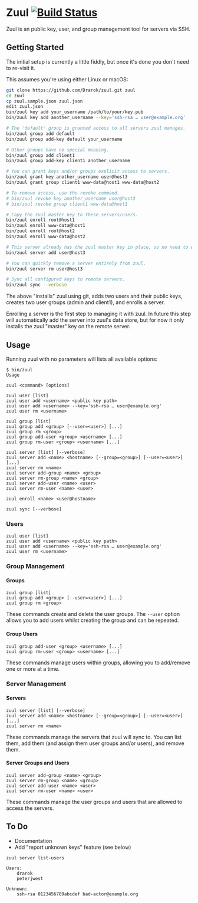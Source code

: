# Zuul [![Build Status](https://travis-ci.org/Drarok/zuul.svg?branch=develop)](https://travis-ci.org/Drarok/zuul)

Zuul is an public key, user, and group management tool for servers via SSH.

## Getting Started

The initial setup is currently a little fiddly, but once it's done you don't need to re-visit it. 

This assumes you're using either Linux or macOS:

```bash
git clone https://github.com/Drarok/zuul.git zuul
cd zuul
cp zuul.sample.json zuul.json
edit zuul.json
bin/zuul key add your_username /path/to/your/key.pub
bin/zuul key add another_username --key='ssh-rsa … user@example.org'

# The 'default' group is granted access to all servers zuul manages.
bin/zuul group add default
bin/zuul group add-key default your_username

# Other groups have no special meaning.
bin/zuul group add client1
bin/zuul group add-key client1 another_username

# You can grant keys and/or groups explicit access to servers.
bin/zuul grant key another_username user@host3
bin/zuul grant group client1 www-data@host1 www-data@host2

# To remove access, use the revoke command.
# bin/zuul revoke key another_username user@host3
# bin/zuul revoke group client1 www-data@host1

# Copy the zuul master key to these servers/users.
bin/zuul enroll root@host1
bin/zuul enroll www-data@host1
bin/zuul enroll root@host2
bin/zuul enroll www-data@host2

# This server already has the zuul master key in place, so no need to enroll it, but we need to let zuul know it exists in order to sync our default keys.
bin/zuul server add user@host3

# You can quickly remove a server entirely from zuul.
bin/zuul server rm user@host3

# Sync all configured keys to remote servers.
bin/zuul sync --verbose
```

The above "installs" zuul using git, adds two users and their public keys, creates two user groups (admin and client1), and enrolls a server.

Enrolling a server is the first step to managing it with zuul. In future this step will automatically add the server into zuul's data store, but for now it only installs the zuul "master" key on the remote server.

## Usage

Running zuul with no parameters will lists all available options:

```
$ bin/zuul
Usage

zuul <command> [options]

zuul user [list]
zuul user add <username> <public key path>
zuul user add <username> --key='ssh-rsa … user@example.org'
zuul user rm <username>

zuul group [list]
zuul group add <group> [--user=<user>] [...]
zuul group rm <group>
zuul group add-user <group> <username> [...]
zuul group rm-user <group> <username> [...]

zuul server [list] [--verbose]
zuul server add <name> <hostname> [--group=<group>] [--user=<user>] [...]
zuul server rm <name>
zuul server add-group <name> <group>
zuul server rm-group <name> <group>
zuul server add-user <name> <user>
zuul server rm-user <name> <user>

zuul enroll <name> <user@hostname>

zuul sync [--verbose]
```

### Users

```
zuul user [list]
zuul user add <username> <public key path>
zuul user add <username> --key='ssh-rsa … user@example.org'
zuul user rm <username>
```

### Group Management

#### Groups

```
zuul group [list]
zuul group add <group> [--user=<user>] [...]
zuul group rm <group>
```

These commands create and delete the user groups. The `--user` option allows you to add users whilst creating the group and can be repeated.

#### Group Users

```
zuul group add-user <group> <username> [...]
zuul group rm-user <group> <username> [...]
```

These commands manage users within groups, allowing you to add/remove one or more at a time.

### Server Management

#### Servers

```
zuul server [list] [--verbose]
zuul server add <name> <hostname> [--group=<group>] [--user=<user>] [...]
zuul server rm <name>
```

These commands manage the servers that zuul will sync to. You can list them, add them (and assign them user groups and/or users), and remove them.

#### Server Groups and Users

```
zuul server add-group <name> <group>
zuul server rm-group <name> <group>
zuul server add-user <name> <user>
zuul server rm-user <name> <user>
```

These commands manage the user groups and users that are allowed to access the servers.

## To Do

* Documentation
* Add "report unknown keys" feature (see below)

```
zuul server list-users

Users:
    drarok
    peterjwest

Unknown:
    ssh-rsa 0123456789abcdef bad-actor@example.org
```
